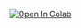 [![Open In Colab](https://colab.research.google.com/assets/colab-badge.svg)](https://github.com/mohnabil2020/machine_learning/blob/master/9/Cats_&_Dogs_classifier.ipynb)
